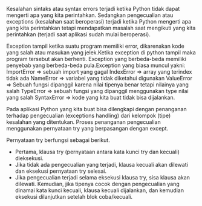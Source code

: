 Kesalahan sintaks atau syntax errors terjadi ketika Python tidak dapat mengerti apa yang kita perintahkan. Sedangkan pengecualian atau exceptions (kesalahan saat beroperasi) terjadi ketika Python mengerti apa yang kita perintahkan tetapi mendapatkan masalah saat mengikuti yang kita perintahkan (terjadi saat aplikasi sudah mulai beroperasi).

Exception tampil ketika suatu program memiliki error, dikarenakan kode yang salah atau masukan yang jelek.Ketika exception di python tampil maka program tersebut akan berhenti.
Exception yang berbeda-beda memiliki penyebab yang berbeda-beda pula.Exception yang biasa muncul yakni:
ImportError => sebuah import yang gagal
IndexError => array yang terindex tidak ada
NameError => variabel yang tidak diketahui digunakan
ValueError => Sebuah fungsi dipanggil karena nilai tipenya benar tetapi nilainya yang salah
TypeError => sebuah fungsi yang dipanggil menggunakan type nilai yang salah
SyntaxError => kode yang kita buat tidak bisa dijalankan.

Pada aplikasi Python yang kita buat bisa dilengkapi dengan penanganan terhadap pengecualian (exceptions handling) dari kelompok (tipe) kesalahan yang ditentukan. Proses penanganan pengecualian menggunakan pernyataan try yang berpasangan dengan except.

Pernyataan try berfungsi sebagai berikut.

- Pertama, klausa try (pernyataan antara kata kunci try dan kecuali) dieksekusi.
- Jika tidak ada pengecualian yang terjadi, klausa kecuali akan dilewati dan eksekusi pernyataan try selesai.
- Jika pengecualian terjadi selama eksekusi klausa try, sisa klausa akan dilewati. Kemudian, jika tipenya cocok dengan pengecualian yang dinamai kata kunci kecuali, klausa kecuali dijalankan, dan kemudian eksekusi dilanjutkan setelah blok coba/kecuali.

